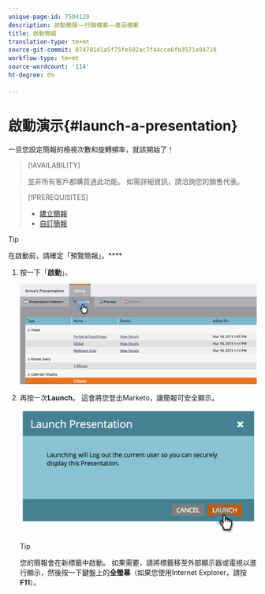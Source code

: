 ```yaml
---
unique-page-id: 7504120
description: 啟動簡報——行銷檔案——產品檔案
title: 啟動簡報
translation-type: tm+mt
source-git-commit: 074701d1a5f75fe592ac7f44cce6fb3571e94710
workflow-type: tm+mt
source-wordcount: '114'
ht-degree: 0%

---
```



# 啟動演示{#launch-a-presentation}

一旦您設定簡報的檢視次數和旋轉頻率，就該開始了！

>[!AVAILABILITY]
>
>
>並非所有客戶都購買過此功能。 如需詳細資訊，請洽詢您的銷售代表。

>[!PREREQUISITES]
>
>* [建立簡報](/help/marketo/product-docs/core-marketo-concepts/marketing-calendar/calendar-hd/create-a-presentation.md)
>* [自訂簡報](/help/marketo/product-docs/core-marketo-concepts/marketing-calendar/calendar-hd/customize-a-presentation.md)


>[!TIP]
>
>在啟動前，請確定「預覽簡報」。****

1. 按一下「**啟動**」。

   ![](assets/image2015-3-20-14-3a4-3a18.png)

1. 再按一次&#x200B;**Launch**。 這會將您登出Marketo，讓簡報可安全顯示。

   ![](assets/image2015-3-20-14-3a5-3a34.png)

   >[!TIP]
   >
   >您的簡報會在新標籤中啟動。 如果需要，請將標籤移至外部顯示器或電視以進行顯示，然後按一下鍵盤上的&#x200B;**全螢幕**（如果您使用Internet Explorer，請按&#x200B;**F11**）。
